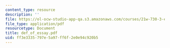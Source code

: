 ```yaml
---
content_type: resource
description: ''
file: https://ol-ocw-studio-app-qa.s3.amazonaws.com/courses/21w-730-3-expository-writing-autobiography-theory-and-practice-spring-2001/ff3e3335797e5a97ff6f2e0e94c920b5_def_of_essay.pdf
file_type: application/pdf
resourcetype: Document
title: def_of_essay.pdf
uid: ff3e3335-797e-5a97-ff6f-2e0e94c920b5
---
```

